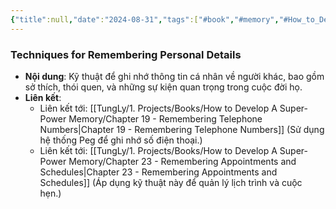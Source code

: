 ```yaml
---
{"title":null,"date":"2024-08-31","tags":["#book","#memory","#How_to_Develop_A_Super_Power_Memory"],"Chương":"Chương18","dg-publish":true,"dg-home":false,"permalink":"/tung-ly/1-projects/books/how-to-develop-a-super-power-memory/chapter-18-remembering-facts-about-people/","dgPassFrontmatter":true}
---
```


### Techniques for Remembering Personal Details

- **Nội dung**: Kỹ thuật để ghi nhớ thông tin cá nhân về người khác, bao gồm sở thích, thói quen, và những sự kiện quan trọng trong cuộc đời họ.
- **Liên kết**:
    - Liên kết tới: [[TungLy/1. Projects/Books/How to Develop A Super-Power Memory/Chapter 19 - Remembering Telephone Numbers\|Chapter 19 - Remembering Telephone Numbers]] (Sử dụng hệ thống Peg để ghi nhớ số điện thoại.)
    - Liên kết tới: [[TungLy/1. Projects/Books/How to Develop A Super-Power Memory/Chapter 23 - Remembering Appointments and Schedules\|Chapter 23 - Remembering Appointments and Schedules]] (Áp dụng kỹ thuật này để quản lý lịch trình và cuộc hẹn.)